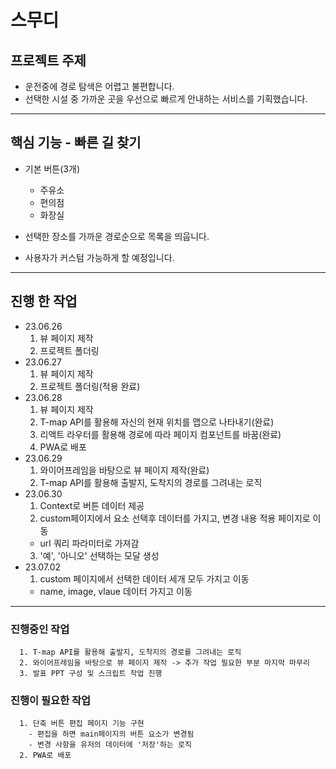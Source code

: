 # 스무디
## 프로젝트 주제
  * 운전중에 경로 탐색은 어렵고 불편합니다.
  * 선택한 시설 중 가까운 곳을 우선으로 빠르게 안내하는 서비스를 기획했습니다.
---
## 핵심 기능 - 빠른 길 찾기
* 기본 버튼(3개)
  * 주유소
  * 편의점
  * 화장실
* 선택한 장소를 가까운 경로순으로 목록을 띄웁니다.

* 사용자가 커스텀 가능하게 할 예정입니다.
---
## 진행 한 작업
* 23.06.26
  1. 뷰 페이지 제작
  2. 프로젝트 폴더링
* 23.06.27
  1. 뷰 페이지 제작
  2. 프로젝트 폴더링(적용 완료)
* 23.06.28
  1. 뷰 페이지 제작
  2. T-map API를 활용해 자신의 현재 위치를 맵으로 나타내기(완료)
  3. 리액트 라우터를 활용해 경로에 따라 페이지 컴포넌트를 바꿈(완료)
  4. PWA로 배포
* 23.06.29
  1. 와이어프레임을 바탕으로 뷰 페이지 제작(완료)
  2. T-map API를 활용해 출발지, 도착지의 경로를 그려내는 로직
* 23.06.30
  1. Context로 버튼 데이터 제공
  2. custom페이지에서 요소 선택후 데이터를 가지고, 변경 내용 적용 페이지로 이동
    - url 쿼리 파라미터로 가져감
  3. '예', '아니오' 선택하는 모달 생성
* 23.07.02
  1. custom 페이지에서 선택한 데이터 세개 모두 가지고 이동
    - name, image, vlaue 데이터 가지고 이동
  
---
### 진행중인 작업
```
  1. T-map API를 활용해 출발지, 도착지의 경로를 그려내는 로직
  2. 와이어프레임을 바탕으로 뷰 페이지 제작 -> 추가 작업 필요한 부분 마지막 마무리
  3. 발표 PPT 구성 및 스크립트 작업 진행 
```
### 진행이 필요한 작업
```
  1. 단축 버튼 편집 페이지 기능 구현
    - 편집을 하면 main페이지의 버튼 요소가 변경됨
    - 변경 사항을 유저의 데이터에 '저장'하는 로직
  2. PWA로 배포
```
